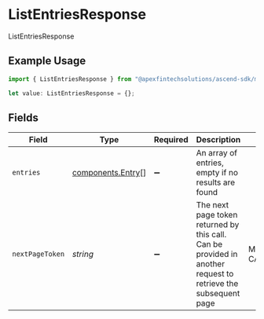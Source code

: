 # ListEntriesResponse

ListEntriesResponse

## Example Usage

```typescript
import { ListEntriesResponse } from "@apexfintechsolutions/ascend-sdk/models/components";

let value: ListEntriesResponse = {};
```

## Fields

| Field                                                                                                                                                | Type                                                                                                                                                 | Required                                                                                                                                             | Description                                                                                                                                          | Example                                                                                                                                              |
| ---------------------------------------------------------------------------------------------------------------------------------------------------- | ---------------------------------------------------------------------------------------------------------------------------------------------------- | ---------------------------------------------------------------------------------------------------------------------------------------------------- | ---------------------------------------------------------------------------------------------------------------------------------------------------- | ---------------------------------------------------------------------------------------------------------------------------------------------------- |
| `entries`                                                                                                                                            | [components.Entry](../../models/components/entry.md)[]                                                                                               | :heavy_minus_sign:                                                                                                                                   | An array of entries, empty if no results are found                                                                                                   |                                                                                                                                                      |
| `nextPageToken`                                                                                                                                      | *string*                                                                                                                                             | :heavy_minus_sign:                                                                                                                                   | The next page token returned by this call. Can be provided in another request to retrieve the subsequent page                                        | Mv-BAwEBCVBhZ2VUb2tlbgH_ggABAgEPUmVxdWVzdENoZWNrc3VtAQYAAQJJZAEMAAAAOv-CAfzbNG7ZAS8xZWYyMmM4ZS02MWEwLTBlMmUtYjVkMy1hMzEzZWNjY2ZiNTM6MjAyNC0wNi0wMgA= |